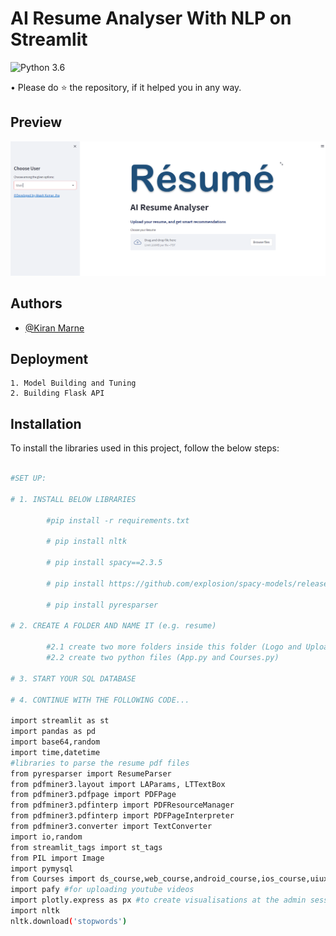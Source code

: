 # **AI Resume Analyser With NLP on Streamlit**

![Python 3.6](https://img.shields.io/badge/Python-3.6-brightgreen.svg)

• Please do ⭐ the repository, if it helped you in any way.

## Preview
![Click HERE To View](Screenshot.png)

## Authors

- [@Kiran Marne](https://github.com/KiranMarne)

## Deployment
 
    1. Model Building and Tuning
    2. Building Flask API
   
## Installation

To install the libraries used in this project, follow the 
below steps:

```bash

#SET UP:

# 1. INSTALL BELOW LIBRARIES

        #pip install -r requirements.txt

        # pip install nltk

        # pip install spacy==2.3.5

        # pip install https://github.com/explosion/spacy-models/releases/download/en_core_web_sm-2.3.1/en_core_web_sm-2.3.1.tar.gz

        # pip install pyresparser

# 2. CREATE A FOLDER AND NAME IT (e.g. resume)

        #2.1 create two more folders inside this folder (Logo and Uploaded_Resumes)
        #2.2 create two python files (App.py and Courses.py)

# 3. START YOUR SQL DATABASE

# 4. CONTINUE WITH THE FOLLOWING CODE...

import streamlit as st
import pandas as pd
import base64,random
import time,datetime
#libraries to parse the resume pdf files
from pyresparser import ResumeParser
from pdfminer3.layout import LAParams, LTTextBox
from pdfminer3.pdfpage import PDFPage
from pdfminer3.pdfinterp import PDFResourceManager
from pdfminer3.pdfinterp import PDFPageInterpreter
from pdfminer3.converter import TextConverter
import io,random
from streamlit_tags import st_tags
from PIL import Image
import pymysql
from Courses import ds_course,web_course,android_course,ios_course,uiux_course,resume_videos,interview_videos
import pafy #for uploading youtube videos
import plotly.express as px #to create visualisations at the admin session
import nltk
nltk.download('stopwords')

